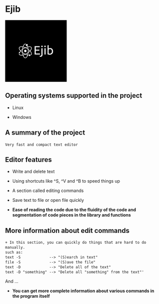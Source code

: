 # Ejib

![alt text](https://github.com/itsjibel/Ejib/blob/main/EjibLogo.png?raw=true)

## Operating systems supported in the project

+ Linux

+ Windows

## A summary of the project

    Very fast and compact text editor

## Editor features

+ Write and delete text

+ Using shortcuts like ^S, ^V and ^B to speed things up

+ A section called editing commands

+ Save text to file or open file quickly

+ __Ease of reading the code due to the fluidity of the code and segmentation of code pieces in the library and functions__

## More information about edit commands

    + In this section, you can quickly do things that are hard to do manually.
    such as:
    text -S             --> "(S)earch in text"
    file -S             --> "(S)ave the file"
    text -D             --> "Delete all of the text"
    text -D "something" --> "Delete all "something" from the text"'
And ...

+ __You can get more complete information about various commands in the program itself__
